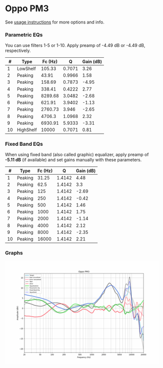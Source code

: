 # Oppo PM3
See [usage instructions](https://github.com/jaakkopasanen/AutoEq#usage) for more options and info.

### Parametric EQs
You can use filters 1-5 or 1-10. Apply preamp of -4.49 dB or -4.49 dB, respectively.

|   # | Type      |   Fc (Hz) |      Q |   Gain (dB) |
|-----|-----------|-----------|--------|-------------|
|   1 | LowShelf  |    105.33 | 0.7071 |        3.26 |
|   2 | Peaking   |     43.91 | 0.9966 |        1.58 |
|   3 | Peaking   |    158.69 | 0.7873 |       -4.95 |
|   4 | Peaking   |    338.41 | 0.4222 |        2.77 |
|   5 | Peaking   |   8289.68 | 3.0482 |       -2.68 |
|   6 | Peaking   |    621.91 | 3.9402 |       -1.13 |
|   7 | Peaking   |   2760.73 | 3.946  |       -2.65 |
|   8 | Peaking   |   4706.3  | 1.0968 |        2.32 |
|   9 | Peaking   |   6930.91 | 5.9333 |       -3.31 |
|  10 | HighShelf |  10000    | 0.7071 |        0.81 |

### Fixed Band EQs
When using fixed band (also called graphic) equalizer, apply preamp of **-5.11 dB** (if available) and set gains manually with these parameters.

|   # | Type    |   Fc (Hz) |      Q |   Gain (dB) |
|-----|---------|-----------|--------|-------------|
|   1 | Peaking |     31.25 | 1.4142 |        4.48 |
|   2 | Peaking |     62.5  | 1.4142 |        3.3  |
|   3 | Peaking |    125    | 1.4142 |       -2.69 |
|   4 | Peaking |    250    | 1.4142 |       -0.42 |
|   5 | Peaking |    500    | 1.4142 |        1.46 |
|   6 | Peaking |   1000    | 1.4142 |        1.75 |
|   7 | Peaking |   2000    | 1.4142 |       -1.14 |
|   8 | Peaking |   4000    | 1.4142 |        2.12 |
|   9 | Peaking |   8000    | 1.4142 |       -2.35 |
|  10 | Peaking |  16000    | 1.4142 |        2.21 |

### Graphs
![](./Oppo%20PM3.png)

